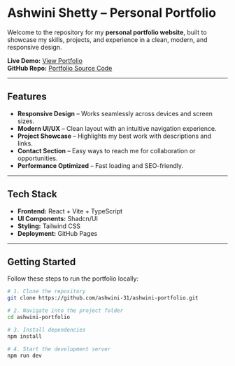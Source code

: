 #  Ashwini Shetty – Personal Portfolio

Welcome to the repository for my **personal portfolio website**, built to showcase my skills, projects, and experience in a clean, modern, and responsive design.

 **Live Demo:** [View Portfolio]( https://ashwini-31.github.io/ashwini-portfolio/)  
 **GitHub Repo:** [Portfolio Source Code](https://github.com/ashwini-31/ashwini-portfolio)

---

##  Features

- **Responsive Design** – Works seamlessly across devices and screen sizes.
- **Modern UI/UX** – Clean layout with an intuitive navigation experience.
- **Project Showcase** – Highlights my best work with descriptions and links.
- **Contact Section** – Easy ways to reach me for collaboration or opportunities.
- **Performance Optimized** – Fast loading and SEO-friendly.

---

##  Tech Stack

- **Frontend:** React + Vite + TypeScript  
- **UI Components:** Shadcn/UI  
- **Styling:** Tailwind CSS  
- **Deployment:** GitHub Pages  

---

##  Getting Started

Follow these steps to run the portfolio locally:

```bash
# 1. Clone the repository
git clone https://github.com/ashwini-31/ashwini-portfolio.git

# 2. Navigate into the project folder
cd ashwini-portfolio

# 3. Install dependencies
npm install

# 4. Start the development server
npm run dev
